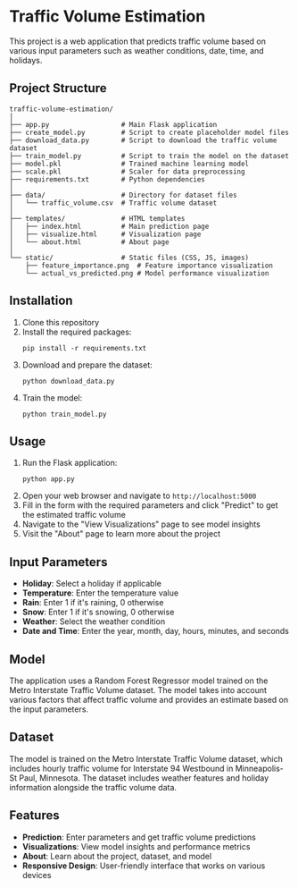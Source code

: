 # Traffic Volume Estimation

This project is a web application that predicts traffic volume based on various input parameters such as weather conditions, date, time, and holidays.

## Project Structure

```
traffic-volume-estimation/
│
├── app.py                  # Main Flask application
├── create_model.py         # Script to create placeholder model files
├── download_data.py        # Script to download the traffic volume dataset
├── train_model.py          # Script to train the model on the dataset
├── model.pkl               # Trained machine learning model
├── scale.pkl               # Scaler for data preprocessing
├── requirements.txt        # Python dependencies
│
├── data/                   # Directory for dataset files
│   └── traffic_volume.csv  # Traffic volume dataset
│
├── templates/              # HTML templates
│   ├── index.html          # Main prediction page
│   ├── visualize.html      # Visualization page
│   └── about.html          # About page
│
└── static/                 # Static files (CSS, JS, images)
    ├── feature_importance.png  # Feature importance visualization
    └── actual_vs_predicted.png # Model performance visualization
```

## Installation

1. Clone this repository
2. Install the required packages:
   ```
   pip install -r requirements.txt
   ```
3. Download and prepare the dataset:
   ```
   python download_data.py
   ```
4. Train the model:
   ```
   python train_model.py
   ```

## Usage

1. Run the Flask application:
   ```
   python app.py
   ```
2. Open your web browser and navigate to `http://localhost:5000`
3. Fill in the form with the required parameters and click "Predict" to get the estimated traffic volume
4. Navigate to the "View Visualizations" page to see model insights
5. Visit the "About" page to learn more about the project

## Input Parameters

- **Holiday**: Select a holiday if applicable
- **Temperature**: Enter the temperature value
- **Rain**: Enter 1 if it's raining, 0 otherwise
- **Snow**: Enter 1 if it's snowing, 0 otherwise
- **Weather**: Select the weather condition
- **Date and Time**: Enter the year, month, day, hours, minutes, and seconds

## Model

The application uses a Random Forest Regressor model trained on the Metro Interstate Traffic Volume dataset. The model takes into account various factors that affect traffic volume and provides an estimate based on the input parameters.

## Dataset

The model is trained on the Metro Interstate Traffic Volume dataset, which includes hourly traffic volume for Interstate 94 Westbound in Minneapolis-St Paul, Minnesota. The dataset includes weather features and holiday information alongside the traffic volume data.

## Features

- **Prediction**: Enter parameters and get traffic volume predictions
- **Visualizations**: View model insights and performance metrics
- **About**: Learn about the project, dataset, and model
- **Responsive Design**: User-friendly interface that works on various devices 